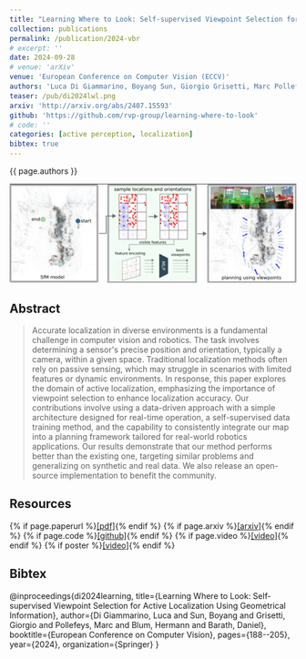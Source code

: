 ```yaml
---
title: "Learning Where to Look: Self-supervised Viewpoint Selection for Active Localization using Geometrical Information"
collection: publications
permalink: /publication/2024-vbr
# excerpt: ''
date: 2024-09-28
# venue: 'arXiv'
venue: 'European Conference on Computer Vision (ECCV)'
authors: 'Luca Di Giammarino, Boyang Sun, Giorgio Grisetti, Marc Pollefeys, Hermann Blum, Daniel Barath'
teaser: /pub/di2024lwl.png
arxiv: 'http://arxiv.org/abs/2407.15593'
github: 'https://github.com/rvp-group/learning-where-to-look'
# code: ''
categories: [active perception, localization]
bibtex: true
---
```


{{ page.authors }}

<img class="pub_teaser" src="../images/pub/di2024lwl.png" alt="Teaser Image" title="teaser" />


## Abstract

> Accurate localization in diverse environments is a fundamental challenge in computer vision and robotics. The task involves determining a sensor's precise position and orientation, typically a camera, within a given space. Traditional localization methods often rely on passive sensing, which may struggle in scenarios with limited features or dynamic environments. In response, this paper explores the domain of active localization, emphasizing the importance of viewpoint selection to enhance localization accuracy. Our contributions involve using a data-driven approach with a simple architecture designed for real-time operation, a self-supervised data training method, and the capability to consistently integrate our map into a planning framework tailored for real-world robotics applications. Our results demonstrate that our method performs better than the existing one, targeting similar problems and generalizing on synthetic and real data. We also release an open-source implementation to benefit the community.

## Resources

{% if page.paperurl %}<a href=" {{ page.paperurl }} ">[pdf]</a>{% endif %} {% if page.arxiv %}<a href=" {{ page.arxiv }} ">[arxiv]</a>{% endif %} {% if page.code %}<a href=" {{ page.code }} ">[github]</a>{% endif %} {% if page.video %}<a href=" {{ page.video }} ">[video]</a>{% endif %} {% if poster %}<a href=" {{ page.poster }} ">[video]</a>{% endif %}

## Bibtex 
@inproceedings{di2024learning,
  title={Learning Where to Look: Self-supervised Viewpoint Selection for Active Localization Using Geometrical Information},
  author={Di Giammarino, Luca and Sun, Boyang and Grisetti, Giorgio and Pollefeys, Marc and Blum, Hermann and Barath, Daniel},
  booktitle={European Conference on Computer Vision},
  pages={188--205},
  year={2024},
  organization={Springer}
}